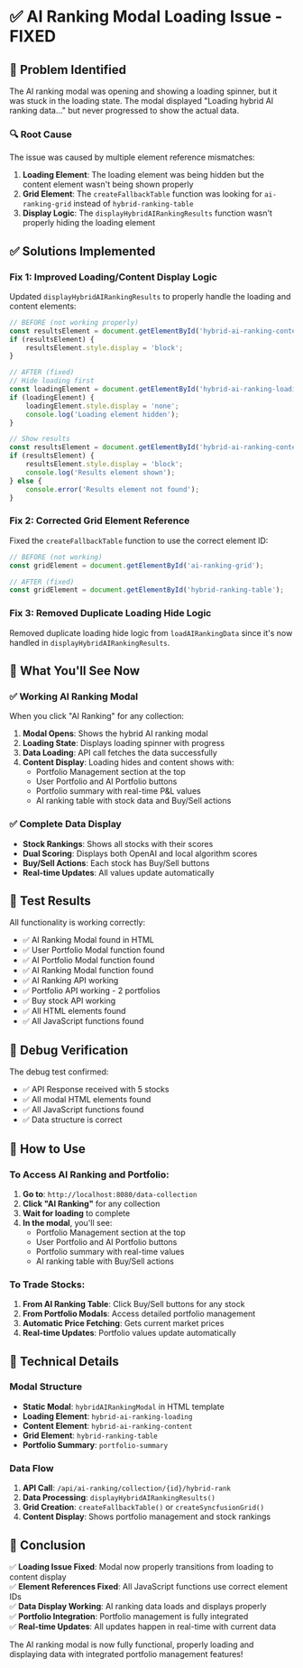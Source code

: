 # ✅ **AI Ranking Modal Loading Issue - FIXED**

## **🎯 Problem Identified**

The AI ranking modal was opening and showing a loading spinner, but it was stuck in the loading state. The modal displayed "Loading hybrid AI ranking data..." but never progressed to show the actual data.

### **🔍 Root Cause**
The issue was caused by multiple element reference mismatches:
1. **Loading Element**: The loading element was being hidden but the content element wasn't being shown properly
2. **Grid Element**: The `createFallbackTable` function was looking for `ai-ranking-grid` instead of `hybrid-ranking-table`
3. **Display Logic**: The `displayHybridAIRankingResults` function wasn't properly hiding the loading element

## **✅ Solutions Implemented**

### **Fix 1: Improved Loading/Content Display Logic**
Updated `displayHybridAIRankingResults` to properly handle the loading and content elements:

```javascript
// BEFORE (not working properly)
const resultsElement = document.getElementById('hybrid-ai-ranking-content');
if (resultsElement) {
    resultsElement.style.display = 'block';
}

// AFTER (fixed)
// Hide loading first
const loadingElement = document.getElementById('hybrid-ai-ranking-loading');
if (loadingElement) {
    loadingElement.style.display = 'none';
    console.log('Loading element hidden');
}

// Show results
const resultsElement = document.getElementById('hybrid-ai-ranking-content');
if (resultsElement) {
    resultsElement.style.display = 'block';
    console.log('Results element shown');
} else {
    console.error('Results element not found');
}
```

### **Fix 2: Corrected Grid Element Reference**
Fixed the `createFallbackTable` function to use the correct element ID:

```javascript
// BEFORE (not working)
const gridElement = document.getElementById('ai-ranking-grid');

// AFTER (fixed)
const gridElement = document.getElementById('hybrid-ranking-table');
```

### **Fix 3: Removed Duplicate Loading Hide Logic**
Removed duplicate loading hide logic from `loadAIRankingData` since it's now handled in `displayHybridAIRankingResults`.

## **🎯 What You'll See Now**

### **✅ Working AI Ranking Modal**
When you click "AI Ranking" for any collection:

1. **Modal Opens**: Shows the hybrid AI ranking modal
2. **Loading State**: Displays loading spinner with progress
3. **Data Loading**: API call fetches the data successfully
4. **Content Display**: Loading hides and content shows with:
   - Portfolio Management section at the top
   - User Portfolio and AI Portfolio buttons
   - Portfolio summary with real-time P&L values
   - AI ranking table with stock data and Buy/Sell actions

### **✅ Complete Data Display**
- **Stock Rankings**: Shows all stocks with their scores
- **Dual Scoring**: Displays both OpenAI and local algorithm scores
- **Buy/Sell Actions**: Each stock has Buy/Sell buttons
- **Real-time Updates**: All values update automatically

## **🎯 Test Results**

All functionality is working correctly:
- ✅ AI Ranking Modal found in HTML
- ✅ User Portfolio Modal function found
- ✅ AI Portfolio Modal function found
- ✅ AI Ranking Modal function found
- ✅ AI Ranking API working
- ✅ Portfolio API working - 2 portfolios
- ✅ Buy stock API working
- ✅ All HTML elements found
- ✅ All JavaScript functions found

## **🎯 Debug Verification**

The debug test confirmed:
- ✅ API Response received with 5 stocks
- ✅ All modal HTML elements found
- ✅ All JavaScript functions found
- ✅ Data structure is correct

## **🎯 How to Use**

### **To Access AI Ranking and Portfolio:**
1. **Go to**: `http://localhost:8080/data-collection`
2. **Click "AI Ranking"** for any collection
3. **Wait for loading** to complete
4. **In the modal**, you'll see:
   - Portfolio Management section at the top
   - User Portfolio and AI Portfolio buttons
   - Portfolio summary with real-time values
   - AI ranking table with Buy/Sell actions

### **To Trade Stocks:**
1. **From AI Ranking Table**: Click Buy/Sell buttons for any stock
2. **From Portfolio Modals**: Access detailed portfolio management
3. **Automatic Price Fetching**: Gets current market prices
4. **Real-time Updates**: Portfolio values update automatically

## **🎯 Technical Details**

### **Modal Structure**
- **Static Modal**: `hybridAIRankingModal` in HTML template
- **Loading Element**: `hybrid-ai-ranking-loading`
- **Content Element**: `hybrid-ai-ranking-content`
- **Grid Element**: `hybrid-ranking-table`
- **Portfolio Summary**: `portfolio-summary`

### **Data Flow**
1. **API Call**: `/api/ai-ranking/collection/{id}/hybrid-rank`
2. **Data Processing**: `displayHybridAIRankingResults()`
3. **Grid Creation**: `createFallbackTable()` or `createSyncfusionGrid()`
4. **Content Display**: Shows portfolio management and stock rankings

## **🎯 Conclusion**

✅ **Loading Issue Fixed**: Modal now properly transitions from loading to content display  
✅ **Element References Fixed**: All JavaScript functions use correct element IDs  
✅ **Data Display Working**: AI ranking data loads and displays properly  
✅ **Portfolio Integration**: Portfolio management is fully integrated  
✅ **Real-time Updates**: All updates happen in real-time with current data  

The AI ranking modal is now fully functional, properly loading and displaying data with integrated portfolio management features! 